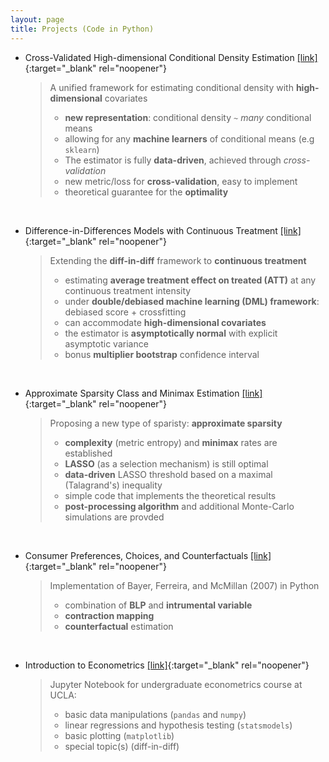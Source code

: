 ```yaml
---
layout: page
title: Projects (Code in Python)
---
```



- Cross-Validated High-dimensional Conditional Density Estimation [[link]](/notes/amcv.html){:target="_blank" rel="noopener"}

   > A unified framework for estimating conditional density with **high-dimensional** covariates
   >
   > - **new representation**: conditional density `~` *many* conditional means
   > - allowing for any **machine learners** of conditional means (e.g `sklearn`)
   > - The estimator is fully **data-driven**, achieved through *cross-validation* 
   > - new metric/loss for **cross-validation**, easy to implement
   > - theoretical guarantee for the **optimality**

<p>&nbsp;</p>

- Difference-in-Differences Models with Continuous Treatment [[link]](/notes/Continuous_DiD.html){:target="_blank" rel="noopener"}

   > Extending the **diff-in-diff** framework to **continuous treatment**
   > 
   > - estimating **average treatment effect on treated (ATT)** at any continuous treatment intensity
   > - under **double/debiased machine learning (DML) framework**: debiased score + crossfitting
   > - can accommodate **high-dimensional covariates**
   > - the estimator is **asymptotically normal** with explicit asymptotic variance 
   > - bonus **multiplier bootstrap** confidence interval

<p>&nbsp;</p>

- Approximate Sparsity Class and Minimax Estimation [[link]](/notes/minimax_series.html){:target="_blank" rel="noopener"}

   > Proposing a new type of sparisty: **approximate sparsity**
   > 
   > - **complexity** (metric entropy) and **minimax** rates are established
   > - **LASSO** (as a selection mechanism) is still optimal
   > - **data-driven** LASSO threshold based on a maximal (Talagrand's) inequality
   > - simple code that implements the theoretical results
   > - **post-processing algorithm** and additional Monte-Carlo simulations are provded

<p>&nbsp;</p>

- Consumer Preferences, Choices, and Counterfactuals [[link]](/notes/Urban_Replication_Project.html){:target="_blank" rel="noopener"}
   
   > Implementation of Bayer, Ferreira, and McMillan (2007) in Python
   >
   >  - combination of **BLP** and **intrumental variable**
   >  - **contraction mapping**
   >  - **counterfactual** estimation

<p>&nbsp;</p>

- Introduction to Econometrics [[link]](/notes/103_all_codes.html){:target="_blank" rel="noopener"}
   
   > Jupyter Notebook for undergraduate econometrics course at UCLA:
   > 
   > - basic data manipulations (`pandas` and `numpy`)
   > - linear regressions and hypothesis testing (`statsmodels`)
   > - basic plotting (`matplotlib`)
   > - special topic(s) (diff-in-diff)
   
   
